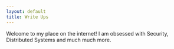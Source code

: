 ```yaml
---
layout: default
title: Write Ups
---
```



Welcome to my place on the internet! I am obsessed with Security, Distributed Systems and much much more. 
